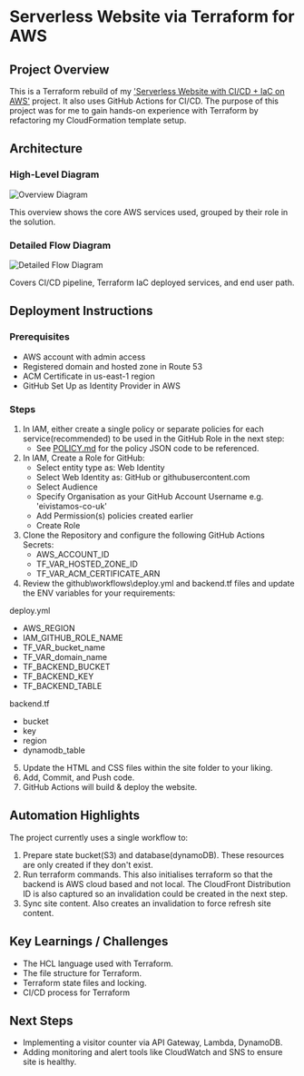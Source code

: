 # Serverless Website via Terraform for AWS

## Project Overview 

This is a Terraform rebuild of my ['Serverless Website with CI/CD + IaC on AWS'](https://github.com/eivistamos-co-uk/Serverless-Website-CI-CD-IaC) project. It also uses GitHub Actions for CI/CD. The purpose of this project was for me to gain hands-on experience with Terraform by refactoring my CloudFormation template setup.

## Architecture  

### High-Level Diagram
![Overview Diagram](site/images/terraform-architecture-overview.svg)

This overview shows the core AWS services used, grouped by their role in the solution.

### Detailed Flow Diagram
![Detailed Flow Diagram](site/images/terraform-architecture-detailed.svg)

Covers CI/CD pipeline, Terraform IaC deployed services, and end user path.

## Deployment Instructions  

### Prerequisites

- AWS account with admin access
- Registered domain and hosted zone in Route 53
- ACM Certificate in us-east-1 region
- GitHub Set Up as Identity Provider in AWS

### Steps 

1. In IAM, either create a single policy or separate policies for each service(recommended) to be used in the GitHub Role in the next step:
   - See [POLICY.md](policies/POLICY.md) for the policy JSON code to be referenced.
2. In IAM, Create a Role for GitHub:
   - Select entity type as: Web Identity
   - Select Web Identity as: GitHub or githubusercontent.com
   - Select Audience
   - Specify Organisation as your GitHub Account Username e.g. 'eivistamos-co-uk'
   - Add Permission(s) policies created earlier
   - Create Role
3. Clone the Repository and configure the following GitHub Actions Secrets:
   - AWS_ACCOUNT_ID
   - TF_VAR_HOSTED_ZONE_ID
   - TF_VAR_ACM_CERTIFICATE_ARN
4. Review the github\workflows\deploy.yml and backend.tf files and update the ENV variables for your requirements:

deploy.yml

   - AWS_REGION
   - IAM_GITHUB_ROLE_NAME
   - TF_VAR_bucket_name
   - TF_VAR_domain_name
   - TF_BACKEND_BUCKET
   - TF_BACKEND_KEY
   - TF_BACKEND_TABLE

backend.tf

   - bucket
   - key
   - region
   - dynamodb_table
   
5. Update the HTML and CSS files within the site folder to your liking.
6. Add, Commit, and Push code.
7. GitHub Actions will build & deploy the website. 

## Automation Highlights

The project currently uses a single workflow to:
1. Prepare state bucket(S3) and database(dynamoDB). These resources are only created if they don't exist.
2. Run terraform commands. This also initialises terraform so that the backend is AWS cloud based and not local. The CloudFront Distribution ID is also captured so an invalidation could be created in the next step.
3. Sync site content. Also creates an invalidation to force refresh site content.

## Key Learnings / Challenges

- The HCL language used with Terraform. 
- The file structure for Terraform.
- Terraform state files and locking.
- CI/CD process for Terraform

## Next Steps

- Implementing a visitor counter via API Gateway, Lambda, DynamoDB.
- Adding monitoring and alert tools like CloudWatch and SNS to ensure site is healthy.
